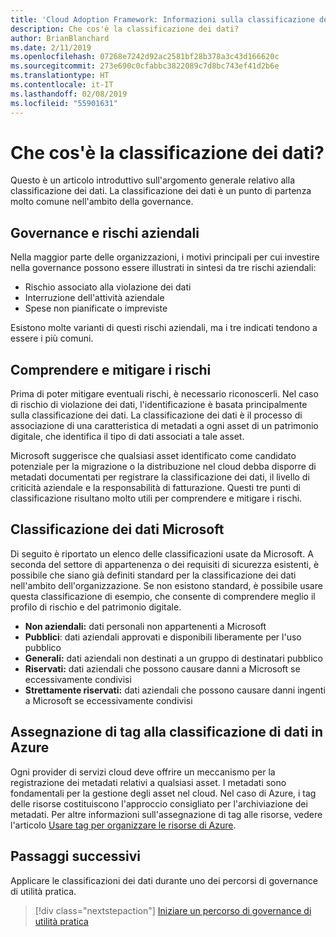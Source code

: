 ```yaml
---
title: 'Cloud Adoption Framework: Informazioni sulla classificazione dei dati'
description: Che cos'è la classificazione dei dati?
author: BrianBlanchard
ms.date: 2/11/2019
ms.openlocfilehash: 07268e7242d92ac2581bf28b378a3c43d166620c
ms.sourcegitcommit: 273e690c0cfabbc3822089c7d8bc743ef41d2b6e
ms.translationtype: HT
ms.contentlocale: it-IT
ms.lasthandoff: 02/08/2019
ms.locfileid: "55901631"
---
```

<!-- markdownlint-disable MD026 -->

# <a name="what-is-data-classification"></a>Che cos'è la classificazione dei dati?

Questo è un articolo introduttivo sull'argomento generale relativo alla classificazione dei dati. La classificazione dei dati è un punto di partenza molto comune nell'ambito della governance.

## <a name="business-risks-and-governance"></a>Governance e rischi aziendali

Nella maggior parte delle organizzazioni, i motivi principali per cui investire nella governance possono essere illustrati in sintesi da tre rischi aziendali:

* Rischio associato alla violazione dei dati
* Interruzione dell'attività aziendale
* Spese non pianificate o impreviste

Esistono molte varianti di questi rischi aziendali, ma i tre indicati tendono a essere i più comuni.

## <a name="understand-then-mitigate"></a>Comprendere e mitigare i rischi

Prima di poter mitigare eventuali rischi, è necessario riconoscerli. Nel caso di rischio di violazione dei dati, l'identificazione è basata principalmente sulla classificazione dei dati. La classificazione dei dati è il processo di associazione di una caratteristica di metadati a ogni asset di un patrimonio digitale, che identifica il tipo di dati associati a tale asset.

Microsoft suggerisce che qualsiasi asset identificato come candidato potenziale per la migrazione o la distribuzione nel cloud debba disporre di metadati documentati per registrare la classificazione dei dati, il livello di criticità aziendale e la responsabilità di fatturazione. Questi tre punti di classificazione risultano molto utili per comprendere e mitigare i rischi.

## <a name="microsofts-data-classification"></a>Classificazione dei dati Microsoft

Di seguito è riportato un elenco delle classificazioni usate da Microsoft. A seconda del settore di appartenenza o dei requisiti di sicurezza esistenti, è possibile che siano già definiti standard per la classificazione dei dati nell'ambito dell'organizzazione. Se non esistono standard, è possibile usare questa classificazione di esempio, che consente di comprendere meglio il profilo di rischio e del patrimonio digitale.  

* **Non aziendali:** dati personali non appartenenti a Microsoft
* **Pubblici**: dati aziendali approvati e disponibili liberamente per l'uso pubblico
* **Generali:** dati aziendali non destinati a un gruppo di destinatari pubblico
* **Riservati:** dati aziendali che possono causare danni a Microsoft se eccessivamente condivisi
* **Strettamente riservati:** dati aziendali che possono causare danni ingenti a Microsoft se eccessivamente condivisi

## <a name="tagging-data-classification-in-azure"></a>Assegnazione di tag alla classificazione di dati in Azure

Ogni provider di servizi cloud deve offrire un meccanismo per la registrazione dei metadati relativi a qualsiasi asset. I metadati sono fondamentali per la gestione degli asset nel cloud. Nel caso di Azure, i tag delle risorse costituiscono l'approccio consigliato per l'archiviazione dei metadati. Per altre informazioni sull'assegnazione di tag alle risorse, vedere l'articolo [Usare tag per organizzare le risorse di Azure](/azure/azure-resource-manager/resource-group-using-tags).

## <a name="next-steps"></a>Passaggi successivi

Applicare le classificazioni dei dati durante uno dei percorsi di governance di utilità pratica.

> [!div class="nextstepaction"]
> [Iniziare un percorso di governance di utilità pratica](../journeys/overview.md)
